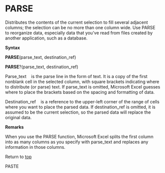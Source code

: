 PARSE
=====

Distributes the contents of the current selection to fill several
adjacent columns; the selection can be no more than one column wide. Use
PARSE to reorganize data, especially data that you\'ve read from files
created by another application, such as a database.

**Syntax**

**PARSE**(parse\_text, destination\_ref)

**PARSE**?(parse\_text, destination\_ref)

Parse\_text    is the parse line in the form of text. It is a copy of
the first nonblank cell in the selected column, with square brackets
indicating where to distribute (or parse) text. If parse\_text is
omitted, Microsoft Excel guesses where to place the brackets based on
the spacing and formatting of data.

Destination\_ref    is a reference to the upper-left corner of the range
of cells where you want to place the parsed data. If destination\_ref is
omitted, it is assumed to be the current selection, so the parsed data
will replace the original data.

**Remarks**

When you use the PARSE function, Microsoft Excel splits the first column
into as many columns as you specify with parse\_text and replaces any
information in those columns.

Return to [top](#H)

PASTE
